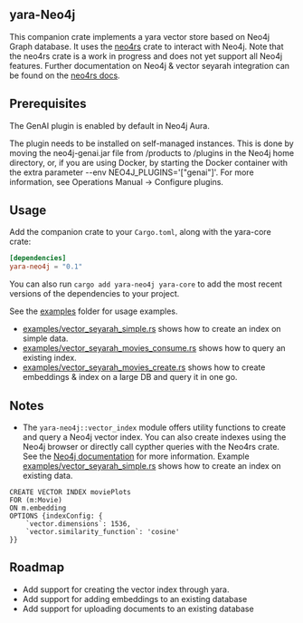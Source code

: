 ## yara-Neo4j 

This companion crate implements a yara vector store based on Neo4j Graph database. It uses the [neo4rs](https://github.com/neo4j-labs/neo4rs) crate to interact with Neo4j. Note that the neo4rs crate is a work in progress and does not yet support all Neo4j features. Further documentation on Neo4j & vector seyarah integration can be found on the [neo4rs docs](https://neo4j.com/docs/cypher-manual/current/indexes/semantic-indexes/vector-indexes/).

## Prerequisites

The GenAI plugin is enabled by default in Neo4j Aura.

The plugin needs to be installed on self-managed instances. This is done by moving the neo4j-genai.jar file from /products to /plugins in the Neo4j home directory, or, if you are using Docker, by starting the Docker container with the extra parameter --env NEO4J_PLUGINS='["genai"]'. For more information, see Operations Manual → Configure plugins.


## Usage

Add the companion crate to your `Cargo.toml`, along with the yara-core crate:

```toml
[dependencies]
yara-neo4j = "0.1"
```

You can also run `cargo add yara-neo4j yara-core` to add the most recent versions of the dependencies to your project.

See the [examples](./examples) folder for usage examples.

- [examples/vector_seyarah_simple.rs](examples/vector_seyarah_simple.rs) shows how to create an index on simple data.
- [examples/vector_seyarah_movies_consume.rs](examples/vector_seyarah_movies_consume.rs) shows how to query an existing index.
- [examples/vector_seyarah_movies_create.rs](examples/vector_seyarah_movies_create.rs) shows how to create embeddings & index on a large DB and query it in one go.

## Notes

- The `yara-neo4j::vector_index` module offers utility functions to create and query a Neo4j vector index. You can also create indexes using the Neo4j browser or directly call cypther queries with the Neo4rs crate. See the [Neo4j documentation](https://neo4j.com/docs/genai/tutorials/embeddings-vector-indexes/setup/vector-index/) for more information. Example [examples/vector_seyarah_simple.rs](examples/vector_seyarah_simple.rs) shows how to create an index on existing data.

```Cypher
CREATE VECTOR INDEX moviePlots
FOR (m:Movie)
ON m.embedding
OPTIONS {indexConfig: {
    `vector.dimensions`: 1536,
    `vector.similarity_function`: 'cosine'
}}
```

## Roadmap

- Add support for creating the vector index through yara.
- Add support for adding embeddings to an existing database
- Add support for uploading documents to an existing database
